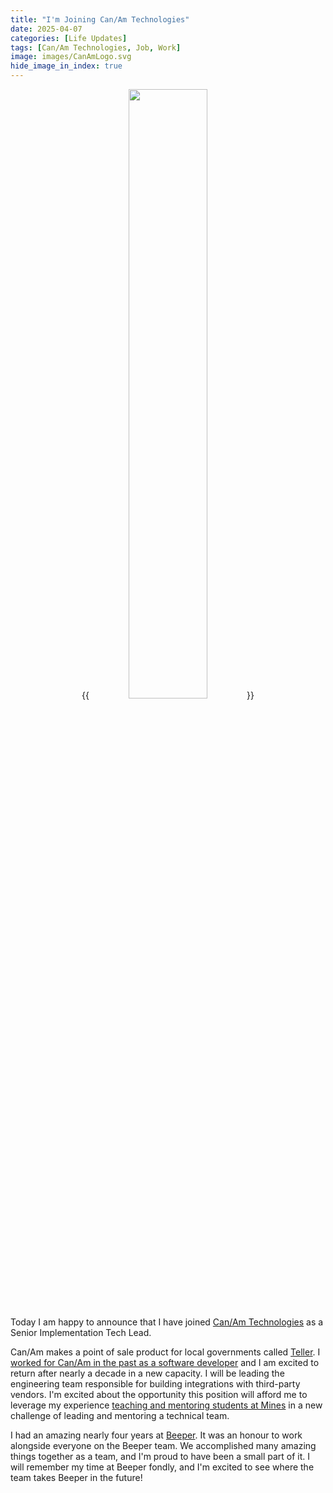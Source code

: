 ```yaml
---
title: "I'm Joining Can/Am Technologies"
date: 2025-04-07
categories: [Life Updates]
tags: [Can/Am Technologies, Job, Work]
image: images/CanAmLogo.svg
hide_image_in_index: true
---
```


<center>
{{<image src="images/CanAmLogo.svg" link="https://canamtechnologies.com" width="50%">}}
</center>

Today I am happy to announce that I have joined
[Can/Am Technologies](https://canamtechnologies.com) as a Senior Implementation
Tech Lead.

Can/Am makes a point of sale product for local governments called
[Teller](https://www.goteller.com/). I
[worked for Can/Am in the past
as a software developer]({{<ref"../../../portfolio/index.html#experience-canam-software-developer">}})
and I am excited to return after nearly a decade in a new capacity. I will be
leading the engineering team responsible for building integrations with
third-party vendors. I'm excited about the opportunity this position will afford
me to leverage my experience
[teaching
and mentoring students at Mines]({{<ref"../../../portfolio/index.html#experience-adjunct-mines">}})
in a new challenge of leading and mentoring a technical team.

I had an amazing nearly four years at [Beeper](https://beeper.com). It was an
honour to work alongside everyone on the Beeper team. We accomplished many
amazing things together as a team, and I'm proud to have been a small part of
it. I will remember my time at Beeper fondly, and I'm excited to see where the
team takes Beeper in the future!
